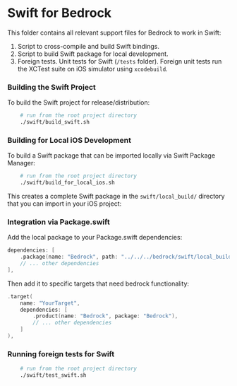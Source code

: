 # Swift for Bedrock

This folder contains all relevant support files for Bedrock to work in Swift:

1. Script to cross-compile and build Swift bindings.
2. Script to build Swift package for local development.
3. Foreign tests. Unit tests for Swift (`/tests` folder). Foreign unit tests run the XCTest suite on iOS simulator using `xcodebuild`.

### Building the Swift Project

To build the Swift project for release/distribution:

```bash
    # run from the root project directory
    ./swift/build_swift.sh
```

### Building for Local iOS Development

To build a Swift package that can be imported locally via Swift Package Manager:

```bash
    # run from the root project directory
    ./swift/build_for_local_ios.sh
```

This creates a complete Swift package in the `swift/local_build/` directory that you can import in your iOS project:

### Integration via Package.swift

Add the local package to your Package.swift dependencies:

```swift
dependencies: [
    .package(name: "Bedrock", path: "../../../bedrock/swift/local_build"),
    // ... other dependencies
],
```

Then add it to specific targets that need bedrock functionality:

```swift
.target(
    name: "YourTarget",
    dependencies: [
        .product(name: "Bedrock", package: "Bedrock"),
        // ... other dependencies
    ]
),
```

### Running foreign tests for Swift

```bash
    # run from the root project directory
    ./swift/test_swift.sh
```
